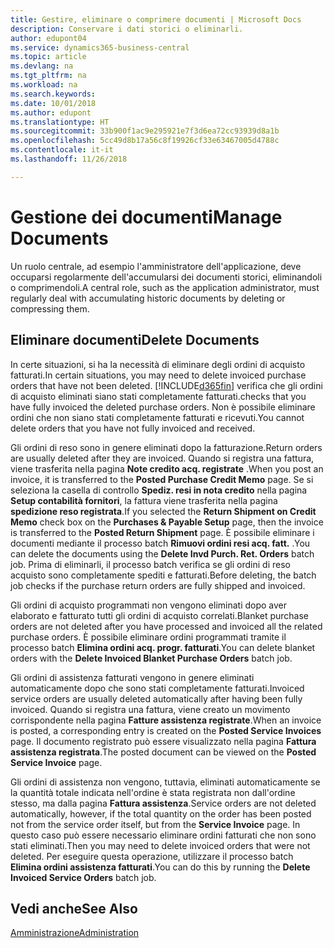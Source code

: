 ```yaml
---
title: Gestire, eliminare o comprimere documenti | Microsoft Docs
description: Conservare i dati storici o eliminarli.
author: edupont04
ms.service: dynamics365-business-central
ms.topic: article
ms.devlang: na
ms.tgt_pltfrm: na
ms.workload: na
ms.search.keywords: 
ms.date: 10/01/2018
ms.author: edupont
ms.translationtype: HT
ms.sourcegitcommit: 33b900f1ac9e295921e7f3d6ea72cc93939d8a1b
ms.openlocfilehash: 5cc49d8b17a56c8f19926cf33e63467005d4788c
ms.contentlocale: it-it
ms.lasthandoff: 11/26/2018

---
```

# <a name="manage-documents"></a><span data-ttu-id="876d1-103">Gestione dei documenti</span><span class="sxs-lookup"><span data-stu-id="876d1-103">Manage Documents</span></span>
<span data-ttu-id="876d1-104">Un ruolo centrale, ad esempio l'amministratore dell'applicazione, deve occuparsi regolarmente dell'accumularsi dei documenti storici, eliminandoli o comprimendoli.</span><span class="sxs-lookup"><span data-stu-id="876d1-104">A central role, such as the application administrator, must regularly deal with accumulating historic documents by deleting or compressing them.</span></span>  

## <a name="delete-documents"></a><span data-ttu-id="876d1-105">Eliminare documenti</span><span class="sxs-lookup"><span data-stu-id="876d1-105">Delete Documents</span></span>
<span data-ttu-id="876d1-106">In certe situazioni, si ha la necessità di eliminare degli ordini di acquisto fatturati.</span><span class="sxs-lookup"><span data-stu-id="876d1-106">In certain situations, you may need to delete invoiced purchase orders that have not been deleted.</span></span> [!INCLUDE[d365fin](includes/d365fin_md.md)] <span data-ttu-id="876d1-107">verifica che gli ordini di acquisto eliminati siano stati completamente fatturati.</span><span class="sxs-lookup"><span data-stu-id="876d1-107">checks that you have fully invoiced the deleted purchase orders.</span></span> <span data-ttu-id="876d1-108">Non è possibile eliminare ordini che non siano stati completamente fatturati e ricevuti.</span><span class="sxs-lookup"><span data-stu-id="876d1-108">You cannot delete orders that you have not fully invoiced and received.</span></span>  

<span data-ttu-id="876d1-109">Gli ordini di reso sono in genere eliminati dopo la fatturazione.</span><span class="sxs-lookup"><span data-stu-id="876d1-109">Return orders are usually deleted after they are invoiced.</span></span> <span data-ttu-id="876d1-110">Quando si registra una fattura, viene trasferita nella pagina **Note credito acq. registrate** .</span><span class="sxs-lookup"><span data-stu-id="876d1-110">When you post an invoice, it is transferred to the **Posted Purchase Credit Memo** page.</span></span> <span data-ttu-id="876d1-111">Se si seleziona la casella di controllo **Spediz. resi in nota credito** nella pagina **Setup contabilità fornitori**, la fattura viene trasferita nella pagina **spedizione reso registrata**.</span><span class="sxs-lookup"><span data-stu-id="876d1-111">If you selected the **Return Shipment on Credit Memo** check box on the **Purchases & Payable Setup** page, then the invoice is transferred to the **Posted Return Shipment** page.</span></span> <span data-ttu-id="876d1-112">È possibile eliminare i documenti mediante il processo batch **Rimuovi ordini resi acq. fatt.** .</span><span class="sxs-lookup"><span data-stu-id="876d1-112">You can delete the documents using the **Delete Invd Purch. Ret. Orders** batch job.</span></span> <span data-ttu-id="876d1-113">Prima di eliminarli, il processo batch verifica se gli ordini di reso acquisto sono completamente spediti e fatturati.</span><span class="sxs-lookup"><span data-stu-id="876d1-113">Before deleting, the batch job checks if the purchase return orders are fully shipped and invoiced.</span></span>  

<span data-ttu-id="876d1-114">Gli ordini di acquisto programmati non vengono eliminati dopo aver elaborato e fatturato tutti gli ordini di acquisto correlati.</span><span class="sxs-lookup"><span data-stu-id="876d1-114">Blanket purchase orders are not deleted after you have processed and invoiced all the related purchase orders.</span></span> <span data-ttu-id="876d1-115">È possibile eliminare ordini programmati tramite il processo batch **Elimina ordini acq. progr. fatturati**.</span><span class="sxs-lookup"><span data-stu-id="876d1-115">You can delete blanket orders with the **Delete Invoiced Blanket Purchase Orders** batch job.</span></span>  

<span data-ttu-id="876d1-116">Gli ordini di assistenza fatturati vengono in genere eliminati automaticamente dopo che sono stati completamente fatturati.</span><span class="sxs-lookup"><span data-stu-id="876d1-116">Invoiced service orders are usually deleted automatically after having been fully invoiced.</span></span> <span data-ttu-id="876d1-117">Quando si registra una fattura, viene creato un movimento corrispondente nella pagina **Fatture assistenza registrate**.</span><span class="sxs-lookup"><span data-stu-id="876d1-117">When an invoice is posted, a corresponding entry is created on the **Posted Service Invoices** page.</span></span> <span data-ttu-id="876d1-118">Il documento registrato può essere visualizzato nella pagina **Fattura assistenza registrata**.</span><span class="sxs-lookup"><span data-stu-id="876d1-118">The posted document can be viewed on the **Posted Service Invoice** page.</span></span>  

<span data-ttu-id="876d1-119">Gli ordini di assistenza non vengono, tuttavia, eliminati automaticamente se la quantità totale indicata nell'ordine è stata registrata non dall'ordine stesso, ma dalla pagina **Fattura assistenza**.</span><span class="sxs-lookup"><span data-stu-id="876d1-119">Service orders are not deleted automatically, however, if the total quantity on the order has been posted not from the service order itself, but from the **Service Invoice** page.</span></span> <span data-ttu-id="876d1-120">In questo caso può essere necessario eliminare ordini fatturati che non sono stati eliminati.</span><span class="sxs-lookup"><span data-stu-id="876d1-120">Then you may need to delete invoiced orders that were not deleted.</span></span> <span data-ttu-id="876d1-121">Per eseguire questa operazione, utilizzare il processo batch **Elimina ordini assistenza fatturati**.</span><span class="sxs-lookup"><span data-stu-id="876d1-121">You can do this by running the **Delete Invoiced Service Orders** batch job.</span></span>  

## <a name="see-also"></a><span data-ttu-id="876d1-122">Vedi anche</span><span class="sxs-lookup"><span data-stu-id="876d1-122">See Also</span></span>  
[<span data-ttu-id="876d1-123">Amministrazione</span><span class="sxs-lookup"><span data-stu-id="876d1-123">Administration</span></span>](admin-setup-and-administration.md)  

